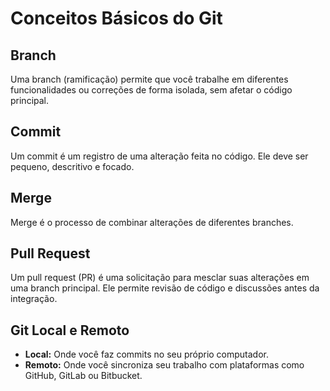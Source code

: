 # Conceitos Básicos do Git

## Branch

Uma branch (ramificação) permite que você trabalhe em diferentes funcionalidades ou correções de forma isolada, sem afetar o código principal.

## Commit

Um commit é um registro de uma alteração feita no código. Ele deve ser pequeno, descritivo e focado.

## Merge

Merge é o processo de combinar alterações de diferentes branches.

## Pull Request

Um pull request (PR) é uma solicitação para mesclar suas alterações em uma branch principal. Ele permite revisão de código e discussões antes da integração.

## Git Local e Remoto

- **Local:** Onde você faz commits no seu próprio computador.
- **Remoto:** Onde você sincroniza seu trabalho com plataformas como GitHub, GitLab ou Bitbucket.